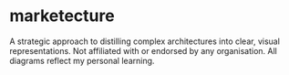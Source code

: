 # marketecture
A strategic approach to distilling complex architectures into clear, visual representations. Not affiliated with or endorsed by any organisation. All diagrams reflect my personal learning.
